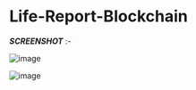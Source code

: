 # Life-Report-Blockchain

_**SCREENSHOT**_ :-

![image](https://user-images.githubusercontent.com/63442418/80995924-a7b4c980-8e5c-11ea-8e62-48f10cbc1224.png)




![image](https://user-images.githubusercontent.com/63442418/80996084-dcc11c00-8e5c-11ea-9b65-18064ceccfab.png)




